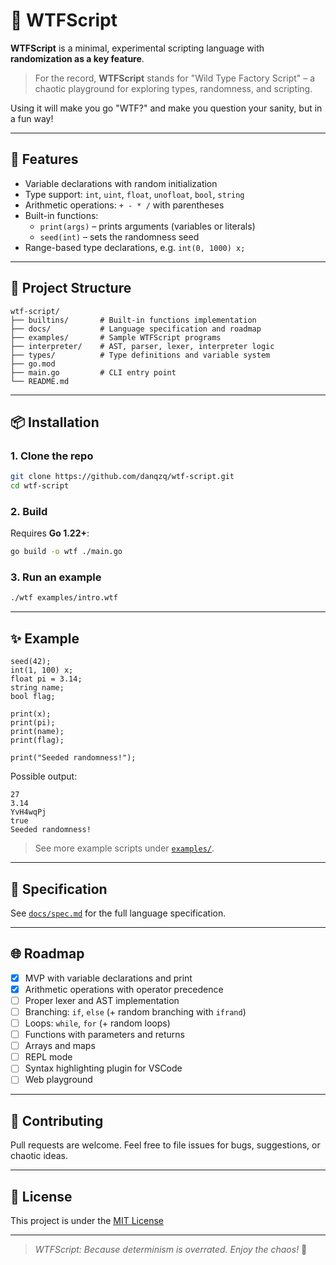 # 🤯 WTFScript

**WTFScript** is a minimal, experimental scripting language with **randomization as a key feature**.  

> For the record, **WTFScript** stands for "Wild Type Factory Script" – a chaotic playground for exploring types, randomness, and scripting.

Using it will make you go "WTF?" and make you question your sanity, but in a fun way!

---

## 🚀 Features

- Variable declarations with random initialization
- Type support: `int`, `uint`, `float`, `unofloat`, `bool`, `string`
- Arithmetic operations: `+ - * /` with parentheses
- Built-in functions:
    - `print(args)` – prints arguments (variables or literals)
    - `seed(int)` – sets the randomness seed
- Range-based type declarations, e.g. `int(0, 1000) x;`

---

## 🔧 Project Structure

```
wtf-script/
├── builtins/       # Built-in functions implementation
├── docs/           # Language specification and roadmap
├── examples/       # Sample WTFScript programs
├── interpreter/    # AST, parser, lexer, interpreter logic
├── types/          # Type definitions and variable system
├── go.mod
├── main.go         # CLI entry point
└── README.md
```

---

## 📦 Installation

### 1. Clone the repo

```bash
git clone https://github.com/danqzq/wtf-script.git
cd wtf-script
```

### 2. Build

Requires **Go 1.22+**:

```bash
go build -o wtf ./main.go
```

### 3. Run an example

```bash
./wtf examples/intro.wtf
```

---

## ✨ Example

```wtf
seed(42);
int(1, 100) x;
float pi = 3.14;
string name;
bool flag;

print(x);
print(pi);
print(name);
print(flag);

print("Seeded randomness!");
```

Possible output:

```
27
3.14
YvH4wqPj
true
Seeded randomness!
```

> See more example scripts under [`examples/`](examples).

---

## 📝 Specification

See [`docs/spec.md`](docs/spec.md) for the full language specification.

---

## 🌐 Roadmap

* [x] MVP with variable declarations and print
* [x] Arithmetic operations with operator precedence
* [ ] Proper lexer and AST implementation
* [ ] Branching: `if`, `else` (+ random branching with `ifrand`)
* [ ] Loops: `while`, `for` (+ random loops)
* [ ] Functions with parameters and returns
* [ ] Arrays and maps
* [ ] REPL mode
* [ ] Syntax highlighting plugin for VSCode
* [ ] Web playground

---

## 🤝 Contributing

Pull requests are welcome. Feel free to file issues for bugs, suggestions, or chaotic ideas.

---

## 📜 License

This project is under the [MIT License](LICENSE)

---

> *WTFScript: Because determinism is overrated. Enjoy the chaos!* 🎉